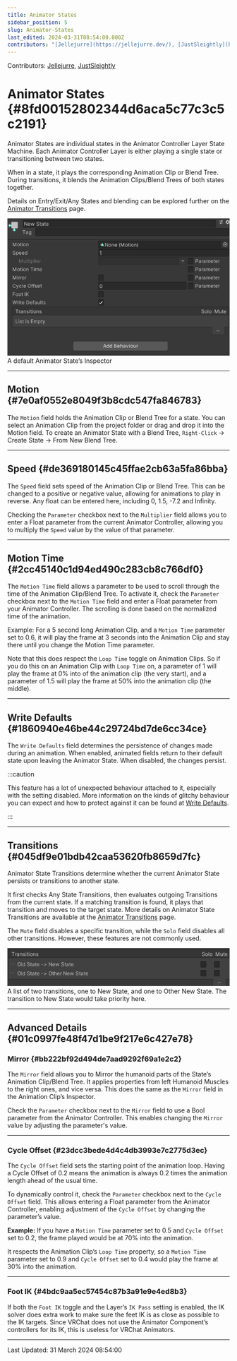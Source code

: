 ```yaml
---
title: Animator States
sidebar_position: 5
slug: Animator-States
last_edited: 2024-03-31T08:54:00.000Z
contributors: "[Jellejurre](https://jellejurre.dev/), [JustSleightly](https://vrc.sleightly.dev/)"
---
```

Contributors: [Jellejurre](https://jellejurre.dev/), [JustSleightly](https://vrc.sleightly.dev/)



# Animator States {#8fd00152802344d6aca5c77c3c5c2191}


<div class='notion-row'>
<div class='notion-column' style={{width: 'calc((100% - (min(32px, 4vw) * 1)) * 0.5)'}}>


Animator States are individual states in the Animator Controller Layer State Machine. Each Animator Controller Layer is either playing a single state or transitioning between two states.



When in a state, it plays the corresponding Animation Clip or Blend Tree. During transitions, it blends the Animation Clips/Blend Trees of both states together.



Details on Entry/Exit/Any States and blending can be explored further on the [Animator Transitions](/docs/Unity-Animations/Animator-Transitions) page.


</div><div className='notion-spacer'></div>

<div class='notion-column' style={{width: 'calc((100% - (min(32px, 4vw) * 1)) * 0.5)'}}>


![A default Animator State’s Inspector](./631710249.png)<br/><GreyItalicText>A default Animator State’s Inspector</GreyItalicText>


</div><div className='notion-spacer'></div>
</div>


---


## Motion {#7e0af0552e8049f3b8cdc547fa846783}


The `Motion` field holds the Animation Clip or Blend Tree for a state. You can select an Animation Clip from the project folder or drag and drop it into the Motion field. To create an Animator State with a Blend Tree, `Right-Click` → Create State → From New Blend Tree.


---


## Speed {#de369180145c45ffae2cb63a5fa86bba}


The `Speed` field sets speed of the Animation Clip or Blend Tree. This can be changed to a positive or negative value, allowing for animations to play in reverse. Any float can be entered here, including 0, 1.5, -7.2 and Infinity. 


Checking the `Parameter` checkbox next to the `Multiplier` field allows you to enter a Float parameter from the current Animator Controller, allowing you to multiply the `Speed` value by the value of that parameter.


---


## Motion Time {#2cc45140c1d94ed490c283cb8c766df0}


The `Motion Time` field allows a parameter to be used to scroll through the time of the Animation Clip/Blend Tree. To activate it, check the `Parameter` checkbox next to the `Motion Time` field and enter a Float parameter from your Animator Controller. The scrolling is done based on the normalized time of the animation. 


Example: For a 5 second long Animation Clip, and a `Motion Time` parameter set to 0.6, it will play the frame at 3 seconds into the Animation Clip and stay there until you change the Motion Time parameter.


Note that this does respect the `Loop Time` toggle on Animation Clips. So if you do this on an Animation Clip with `Loop Time` on, a parameter of 1 will play the frame at 0% into of the animation clip (the very start), and a parameter of 1.5 will play the frame at 50% into the animation clip (the middle).


---


## Write Defaults {#1860940e46be44c29724bd7de6cc34ce}


The `Write Defaults` field determines the persistence of changes made during an animation. When enabled, animated fields return to their default state upon leaving the Animator State. When disabled, the changes persist.


:::caution

This feature has a lot of unexpected behaviour attached to it, especially with the setting disabled. More information on the kinds of glitchy behaviour you can expect and how to protect against it can be found at [Write Defaults](/docs/Unity-Animations/Write-Defaults).

:::




---


## Transitions {#045df9e01bdb42caa53620fb8659d7fc}


<div class='notion-row'>
<div class='notion-column' style={{width: 'calc((100% - (min(32px, 4vw) * 1)) * 0.5)'}}>


Animator State Transitions determine whether the current Animator State persists or transitions to another state.




It first checks Any State Transitions, then evaluates outgoing Transitions from the current state. If a matching transition is found, it plays that transition and moves to the target state. More details on Animator State Transitions are available at the [Animator Transitions](/docs/Unity-Animations/Animator-Transitions) page.




The `Mute` field disables a specific transition, while the `Solo` field disables all other transitions. However, these features are not commonly used.


</div><div className='notion-spacer'></div>

<div class='notion-column' style={{width: 'calc((100% - (min(32px, 4vw) * 1)) * 0.5)'}}>


![A list of two transitions, one to New State, and one to Other New State. The transition to New State would take priority here.](./1621900039.png)<br/><GreyItalicText>A list of two transitions, one to New State, and one to Other New State. The transition to New State would take priority here.</GreyItalicText>


</div><div className='notion-spacer'></div>
</div>


---


## Advanced Details {#01c0997fe48f47d1be9f217e6c427e78}


### Mirror {#bb222bf92d494de7aad9292f69a1e2c2}


The `Mirror` field allows you to Mirror the humanoid parts of the State’s Animation Clip/Blend Tree. It applies properties from left Humanoid Muscles to the right ones, and vice versa. This does the same as the `Mirror` field in the Animation Clip’s Inspector. 


Check the `Parameter` checkbox next to the `Mirror` field to use a Bool parameter from the Animator Controller. This enables changing the `Mirror` value by adjusting the parameter's value.


---


### Cycle Offset {#23dcc3bede4d4c4db3993e7c2775d3ec}


The `Cycle Offset` field sets the starting point of the animation loop. Having a Cycle Offset of 0.2 means the animation is always 0.2 times the animation length ahead of the usual time.


To dynamically control it, check the `Parameter` checkbox next to the `Cycle Offset` field. This allows entering a Float parameter from the Animator Controller, enabling adjustment of the `Cycle Offset` by changing the parameter’s value.


**Example:** If you have a `Motion Time` parameter set to 0.5 and `Cycle Offset` set to 0.2, the frame played would be at 70% into the animation. 


It respects the Animation Clip’s `Loop Time` property, so a `Motion Time` parameter set to 0.9 and `Cycle Offset` set to 0.4 would play the frame at 30% into the animation.


---


### Foot IK {#4bdc9aa5ec57454c87b3a91e9e4ed8b3}


If both the `Foot IK` toggle and the Layer’s `IK Pass` setting is enabled, the IK solver does extra work to make sure the feet IK is as close as possible to the IK targets. Since VRChat does not use the Animator Component’s controllers for its IK, this is useless for VRChat Animators.



---
<RightAlignedText>Last Updated: 31 March 2024 08:54:00</RightAlignedText>